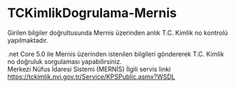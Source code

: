 # TCKimlikDogrulama-Mernis
Girilen bilgiler doğrultusunda Mernis üzerinden anlık T.C. Kimlik no kontrolü yapılmaktadır.

.net Core 5.0 ile Mernis üzerinden istenilen bilgileri göndererek T.C. Kimlik no doğruluk sorgulaması yapabilirsiniz. <br>
Merkezi Nüfus İdaresi Sistemi (MERNİS)
İlgili servis linki
https://tckimlik.nvi.gov.tr/Service/KPSPublic.asmx?WSDL 
